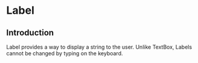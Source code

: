 # Label

## Introduction

Label provides a way to display a string to the user. Unlike TextBox, Labels cannot be changed by typing on the keyboard.

